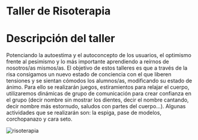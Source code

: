 # Taller de Risoterapia

# Descripción del taller

Potenciando la autoestima y el autoconcepto de los usuarios, el optimismo frente al pesimismo y lo más importante aprendiendo a reírnos de nosotros/as mismos/as. El objetivo de estos talleres es que a través de la risa consigamos un nuevo estado de conciencia con el que liberen tensiones y se sientan cómodos los alumnos/as, modificando su estado de ánimo. Para ello se realizarán juegos, estiramientos para relajar el cuerpo, utilizaremos dinámicas de grupo de comunicación para crear confianza en el grupo (decir nombre sin mostrar los dientes, decir el nombre cantando, decir nombre más estornudo, saludos con partes del cuerpo...). Algunas actividades que se realizarán son: la espiga, pase de modelos, corchopanazo y cara seto.

![risoterapia](/Ludoteca-tolon-tolon/assets/images/risoterapia.png)
